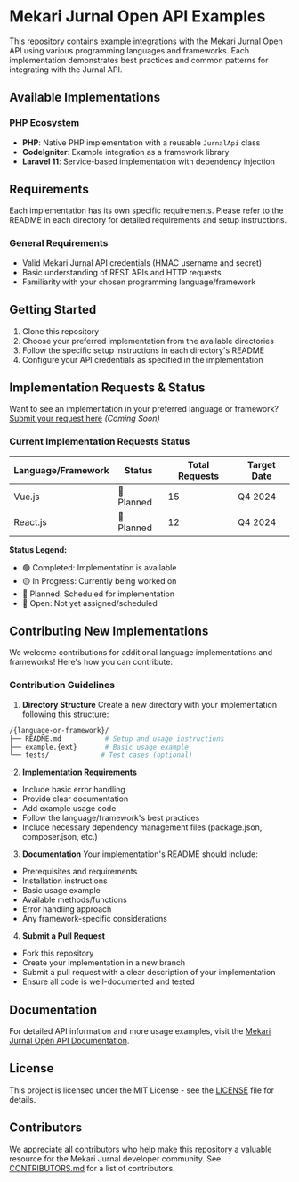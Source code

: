 # Mekari Jurnal Open API Examples
This repository contains example integrations with the Mekari Jurnal Open API using various programming languages and frameworks. Each implementation demonstrates best practices and common patterns for integrating with the Jurnal API.

## Available Implementations

### PHP Ecosystem
- **PHP**: Native PHP implementation with a reusable `JurnalApi` class
- **CodeIgniter**: Example integration as a framework library
- **Laravel 11**: Service-based implementation with dependency injection

## Requirements

Each implementation has its own specific requirements. Please refer to the README in each directory for detailed requirements and setup instructions.

### General Requirements
- Valid Mekari Jurnal API credentials (HMAC username and secret)
- Basic understanding of REST APIs and HTTP requests
- Familiarity with your chosen programming language/framework

## Getting Started

1. Clone this repository
2. Choose your preferred implementation from the available directories
3. Follow the specific setup instructions in each directory's README
4. Configure your API credentials as specified in the implementation

## Implementation Requests & Status

Want to see an implementation in your preferred language or framework? [Submit your request here](#) _(Coming Soon)_

### Current Implementation Requests Status

| Language/Framework | Status | Total Requests | Target Date |
|-------------------|---------|----------------|-------------|
| Vue.js | 🔵 Planned | 15 | Q4 2024 |
| React.js | 🔵 Planned | 12 | Q4 2024 |

**Status Legend:**
- 🟢 Completed: Implementation is available
- 🟡 In Progress: Currently being worked on
- 🔵 Planned: Scheduled for implementation
- 🔴 Open: Not yet assigned/scheduled

## Contributing New Implementations

We welcome contributions for additional language implementations and frameworks! Here's how you can contribute:

### Contribution Guidelines

1. **Directory Structure**
   Create a new directory with your implementation following this structure:
```bash
/{language-or-framework}/
├── README.md           # Setup and usage instructions
├── example.{ext}       # Basic usage example
└── tests/             # Test cases (optional)
```

2. **Implementation Requirements**
- Include basic error handling
- Provide clear documentation
- Add example usage code
- Follow the language/framework's best practices
- Include necessary dependency management files (package.json, composer.json, etc.)

3. **Documentation**
Your implementation's README should include:
- Prerequisites and requirements
- Installation instructions
- Basic usage example
- Available methods/functions
- Error handling approach
- Any framework-specific considerations

4. **Submit a Pull Request**
- Fork this repository
- Create your implementation in a new branch
- Submit a pull request with a clear description of your implementation
- Ensure all code is well-documented and tested

## Documentation

For detailed API information and more usage examples, visit the [Mekari Jurnal Open API Documentation](https://api-doc.jurnal.id/).

## License

This project is licensed under the MIT License - see the [LICENSE](LICENSE) file for details.

## Contributors

We appreciate all contributors who help make this repository a valuable resource for the Mekari Jurnal developer community. See [CONTRIBUTORS.md](CONTRIBUTORS.md) for a list of contributors.

